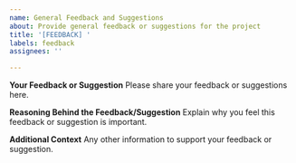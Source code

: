 ```yaml
---
name: General Feedback and Suggestions
about: Provide general feedback or suggestions for the project
title: '[FEEDBACK] '
labels: feedback
assignees: ''

---
```


**Your Feedback or Suggestion**
Please share your feedback or suggestions here.

**Reasoning Behind the Feedback/Suggestion**
Explain why you feel this feedback or suggestion is important.

**Additional Context**
Any other information to support your feedback or suggestion.
